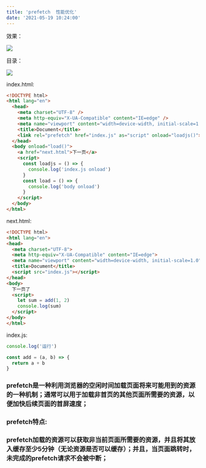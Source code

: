 ```yaml
---
title: 'prefetch  性能优化'
date: '2021-05-19 10:24:00'
---   
```

效果：

![](https://img-blog.csdnimg.cn/20210519102011749.gif)

目录：

![](https://img-blog.csdnimg.cn/20210519101836771.png?x-oss-processimage/watermark,type_ZmFuZ3poZW5naGVpdGk,shadow_10,text_aHR0cHM6Ly9ibG9nLmNzZG4ubmV0L3h1dG9uZ2Jhbw,size_16,color_FFFFFF,t_70)

index.html:

```html
<!DOCTYPE html>
<html lang="en">
  <head>
    <meta charset="UTF-8" />
    <meta http-equiv="X-UA-Compatible" content="IE=edge" />
    <meta name="viewport" content="width=device-width, initial-scale=1.0" />
    <title>Document</title>
    <link rel="prefetch" href="index.js" as="script" onload="loadjs()">
  </head>
  <body onload="load()">
    <a href="next.html">下一页</a>
    <script>
      const loadjs = () => {
        console.log('index.js onload')       
      }
      const load = () => {
        console.log('body onload')
      }
    </script>
  </body>
</html>
```

next.html:

```html
<!DOCTYPE html>
<html lang="en">
<head>
  <meta charset="UTF-8">
  <meta http-equiv="X-UA-Compatible" content="IE=edge">
  <meta name="viewport" content="width=device-width, initial-scale=1.0">
  <title>Document</title>
  <script src="index.js"></script>
</head>
<body>
  下一页了
  <script>
    let sum = add(1, 2)
    console.log(sum)
  </script>
</body>
</html>
```

index.js:

```javascript
console.log('运行')

const add = (a, b) => {
  return a + b
}
```

### prefetch是一种利用浏览器的空闲时间加载页面将来可能用到的资源的一种机制；通常可以用于加载非首页的其他页面所需要的资源，以便加快后续页面的首屏速度；

### prefetch特点:

### prefetch加载的资源可以获取非当前页面所需要的资源，并且将其放入缓存至少5分钟（无论资源是否可以缓存）；并且，当页面跳转时，未完成的prefetch请求不会被中断；
